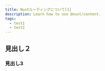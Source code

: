 ```yaml
---
title: Nuxtルーティングについて[1]
description: Learn how to use @nuxt/content.
tags:
  - test1
  - test2
---
```


## 見出し２
### 見出し3
